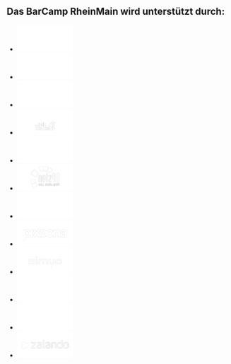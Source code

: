 ## Das BarCamp RheinMain wird unterstützt durch:

 * [![DESIGNERDOCK – Personalvermittlung — Design, Digital, Werbung, Kommunikation, IT, Marketing](./img/designerdock.png)](http://www.designerdock.de/)
 * [![etecture – digital architects](./img/etecture.png)](http://www.etecture.de/)
 * [![essquare – we help build organizations of the future by building products for today](./img/essquare.png)](http://www.essquare.de/)
 * [![Jack Wolfskin – At Home Outdoors](./img/jackwolfskin.png)](http://www.jack-wolfskin.com/)
 * [![LindenKaffee – Service erleben und genießen.](./img/lindenkaffee.png)](http://www.lindenkaffee.com/)
 * [![netz98 – new media gmbh](./img/netz98.png)](http://www.netz98.de/)
 * [![NIDAG – Internet-Dienstleister für E-Commerce, Mobile und Enterprise 2.0](./img/nidag.png)](http://www.nidag.de/)
 * [![pixoona.com – Share Moments, not Photos](./img/pixoona.png)](http://pixoona.com/)
 * [![simyo – Weil einfach einfach einfach ist.](./img/simyo.png)](https://www.simyo.de/)
 * [![Teamwork PM – Online Project Management Software, simple task manager](./img/teamworkpm.png)](http://www.teamworkpm.net/)
 * [![TCI Rechtsanwälte](./img/tci.png)](http://www.tcilaw.de/)
 * [![Zalando – Schuhe & Mode online kaufen](./img/zalando.png)](http://www.zalando.de/)
